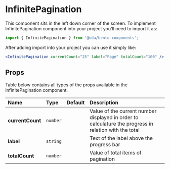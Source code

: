 # InfinitePagination

This component sits in the left down corner of the screen. To implement InfinitePagination component into your project you'll need to import it as:

```jsx
import { InfinitePagination } from '@uda/bento-components';
```

After adding import into your project you can use it simply like:

```jsx
<InfinitePagination currentCount="25" label="Page" totalCount="100" />
```

## Props

Table below contains all types of the props available in the InfinitePagination component.

| Name             | Type     | Default | Description                                                                                           |
| :--------------- | :------- | :------ | :---------------------------------------------------------------------------------------------------- |
| **currentCount** | `number` |         | Value of the current number displayed in order to calculature the progress in relation with the total |
| **label**        | `string` |         | Text of the label above the progress bar                                                              |
| **totalCount**   | `number` |         | Value of total items of pagination                                                                    |
